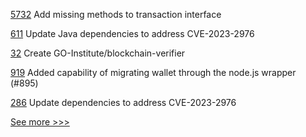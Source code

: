 
[5732](https://github.com/hyperledger/besu/pull/5732) Add missing methods to transaction interface

[611](https://github.com/hyperledger/fabric-gateway/pull/611) Update Java dependencies to address CVE-2023-2976

[32](https://github.com/hyperledger-labs/blockchain-verifier/pull/32) Create GO-Institute/blockchain-verifier

[919](https://github.com/hyperledger/aries-vcx/pull/919) Added capability of migrating wallet through the node.js wrapper (#895)

[286](https://github.com/hyperledger/fabric-sdk-java/pull/286) Update dependencies to address CVE-2023-2976


[See more >>>](https://start-here.hyperledger.org/pull-requests)
